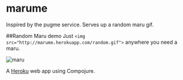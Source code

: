 # marume

Inspired by the pugme service. Serves up a random maru gif.

##Random Maru demo
Just
`<img src="http://marume.herokuapp.com/random.gif">` anywhere you need a maru.

![maru](http://marume.herokuapp.com/random.gif)

A [Heroku](http://www.heroku.com) web app using Compojure.
